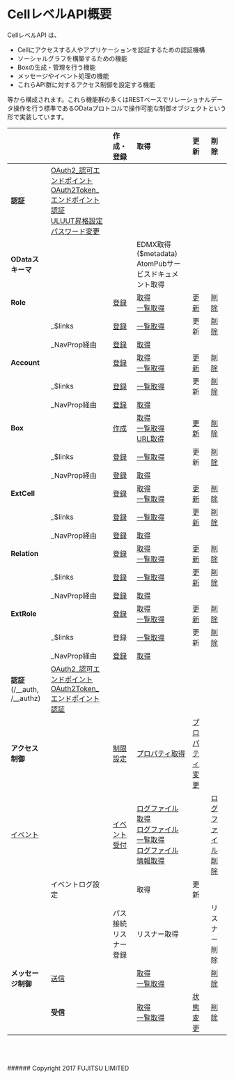 # CellレベルAPI概要
CellレベルAPI は、
* Cellにアクセスする人やアプリケーションを認証するための認証機構
* ソーシャルグラフを構築するための機能
* Boxの生成・管理を行う機能
* メッセージやイベント処理の機能
* これらAPI群に対するアクセス制御を設定する機能
 
等から構成されます。これら機能群の多くはRESTベースでリレーショナルデータ操作を行う標準であるODataプロトコルで操作可能な制御オブジェクトという形で実装しています。
<br>

|<br>|<br>|作成・登録<br>|取得<br>|更新<br>|削除<br>|
|:--|:--|:--|:--|:--|:--|
|**認証**|[OAuth2_認可エンドポイント](100_OAuth2_認可エンドポイントAPI.html)<br>[OAuth2Token_エンドポイント認証](101_OAuth2Token_エンドポイント認証API.html)<br>[ULUUT昇格設定](007_ULUUT昇格設定API.html)<br>[パスワード変更](102_パスワード変更API.html)|<br>|<br>|<br>|<br>|
|**ODataスキーマ**|<br>|<br>|EDMX取得 ($metadata)<br>AtomPubサービスドキュメント取得<br>|<br>|<br>|
|**Role**|<br>|[登録](010_Role登録API.html)|[取得](012_Role取得API.html)<br>[一覧取得](013_Role一覧取得API.html)|[更新](009_Role更新API.html)|[削除](011_Role削除API.html)|
|<br>|_$links|[登録](014_Role_$links登録API.html)|[一覧取得](016_Role_$links一覧取得API.html)|更新|[削除](015_Role_$links削除API.html)|
|<br>|_NavProp経由|[登録](018_Role_NavProp経由登録API.html)|[取得](019_Role_NavProp経由取得API.html)|<br>|<br>|
|**Account**|<br>|[登録](020_Account登録API.html)|[取得](022_Account取得API.html)<br>[一覧取得](023_Account一覧取得API.html)|[更新](024_Account更新API.html)|[削除](021_Account削除API.html)|
|<br>|_$links|[登録](025_Account_$links登録API.html)|[一覧取得](027_Account_$links一覧取得API.html)|更新|[削除](026_Account_$links削除API.html)|
|<br>|_NavProp経由|[登録](029_Account_NavProp経由登録API.html)|[取得](030_Account_NavProp経由取得API.html)|<br>|<br>|
|**Box**|<br>|[作成](065_Box作成API.html)|[取得](067_Box取得API.html)<br>[一覧取得](068_Box一覧取得API.html)<br>[URL取得](107_BoxURL取得.html)|[更新](064_Box更新API.html)|[削除](066_Box削除API.html)|
|<br>|_$links|[登録](069_Box_$links登録API.html)|[一覧取得](071_Box_$links一覧取得API.html)|更新|[削除](070_Box_$links削除API.html)|
|<br>|_NavProp経由|[登録](073_Box_NavProp経由登録API.html)|[取得](074_Box_NavProp経由取得API.html)|<br>|<br>|
|**ExtCell**|<br>|[登録](032_ExtCell登録API.html)|[取得](034_ExtCell取得API.html)<br>[一覧取得](035_ExtCell一覧取得API.html)|[更新](031_ExtCell更新API.html)|[削除](033_ExtCell削除API.html)|
|<br>|_$links|[登録](036_ExtCell_$links登録API.html)|[一覧取得](038_ExtCell_$links一覧取得API.html)|[更新](039_ExtCell_$links更新API.html)|[削除](037_ExtCell_$links削除API.html)|
|<br>|_NavProp経由|[登録](040_ExtCell_NavProp経由登録API.html)|[取得](041_ExtCell_NavProp経由取得API.html)|<br>|<br>|
|**Relation**|<br>|[登録](043_Relation登録API.html)|[取得](045_Relation取得API.html)<br>[一覧取得](046_Relation一覧取得API.html)|[更新](042_Relation更新API.html)|[削除](044_Relation削除API.html)|
|<br>|_$links|[登録](047_Relation_$links登録API.html)|[一覧取得](049_Relation_$links一覧取得API.html)|[更新](050_Relation_$links更新API.html)|[削除](048_Relation_$links削除API.html)|
|<br>|_NavProp経由|[登録](051_Relation_NavProp経由登録API.html)|[取得](052_Relation_NavProp経由取得API.html)|<br>|<br>|
|**ExtRole**|<br>|[登録](054_ExtRole登録API.html)|[取得](055_ExtRole取得API.html)<br>[一覧取得](057_ExtRole一覧取得API.html)|[更新](053_ExtRole更新API.html)|[削除](056_ExtRole削除API.html)|
|<br>|_$links|登録|[一覧取得](060_ExtRole_$links一覧取得API.html)|更新|[削除](059_ExtRole_$links削除API.html)|
|<br>|_NavProp経由|[登録](062_ExtRole_NavProp経由登録API.html)|[取得](063_ExtRole_NavProp経由取得API.html)|<br>|<br>|
|**認証**<br>(/\__auth, /\__authz)|[OAuth2_認可エンドポイント](100_OAuth2_認可エンドポイントAPI.html)<br>[OAuth2Token_エンドポイント認証](101_OAuth2Token_エンドポイント認証API.html)|<br>|<br>|<br>|
|**アクセス制御**|<br>|[制限設定](097_アクセス制限設定API.html)|[プロパティ取得](098_プロパティ取得API.html)|[プロパティ変更](099_プロパティ変更API.html)|<br>|
|[イベント](084_イベント概要.html)|<br>|[イベント受付](085_イベント受付API.html)|[ログファイル取得](091_ログファイル取得API.html)<br>[ログファイル一覧取得](092_ログファイル一覧取得API.html)<br>[ログファイル情報取得](090_ログファイル情報取得API.html)|<br>|[ログファイル削除](093_ログファイル削除API.html)|
|<br>|イベントログ設定|<br>|取得|更新|<br>|
|<br>|<br>|パス接続<br>リスナー登録|リスナー取得|<br>|リスナー削除|
|**メッセージ制御**|[送信](096_メッセージ送信API.html)|<br>|[取得](080_SentMessage取得API.html)<br>[一覧取得](081_SentMessage一覧取得API.html)|<br>|[削除](079_SentMessage削除API.html)|
|<br>|**受信**|<br>|[取得](077_ReceivedMessage取得API.html)<br>[一覧取得](078_ReceivedMessage一覧取得API.html)|[状態変更](075_メッセージ状態変更API.html)|[削除](076_ReceivedMessage削除API.html)|
<br>
<br>
<br>
###### Copyright 2017    FUJITSU LIMITED
